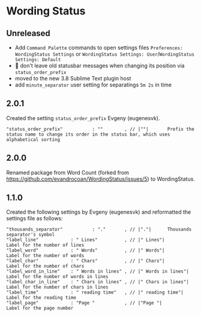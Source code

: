 # Wording Status

## Unreleased

- Add `Command Palette` commands to open settings files `Preferences: WordingStatus Settings` or `WordingStatus Settings: User`/`WordingStatus Settings: Default`
- 🐞 don't leave old statusbar messages when changing its position via `status_order_prefix`
- moved to the new 3.8 Sublime Text plugin host
- add `minute_separator` user setting for separatings `5m 2s` in time

## 2.0.1

Created the setting `status_order_prefix` Evgeny (eugenesvk).
```
"status_order_prefix"           : ""        , // |""|       Prefix the status name to change its order in the status bar, which uses alphabetical sorting
```

## 2.0.0

Renamed package from Word Count (forked from https://github.com/evandrocoan/WordingStatus/issues/5) to WordingStatus.

## 1.1.0

Created the following settings by Evgeny (eugenesvk) and reformatted the settings file as follows:
```
"thousands_separator"           : "."       , // |"."|      Thousands separator's symbol
"label_line"            : " Lines"          , // |" Lines"|             Label for the number of lines
"label_word"            : " Words"          , // |" Words"|             Label for the number of words
"label_char"            : " Chars"          , // |" Chars"|             Label for the number of chars
"label_word_in_line"    : " Words in lines" , // |" Words in lines"|    Label for the number of words in lines
"label_char_in_line"    : " Chars in lines" , // |" Chars in lines"|    Label for the number of chars in lines
"label_time"            : " reading time"   , // |" reading time"|      Label for the reading time
"label_page"            : "Page "           , // |"Page "|              Label for the page number
```
